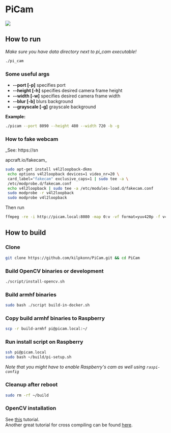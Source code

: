 # PiCam
![](https://github.com/kilpkonn/PiCam/workflows/Build%20on%20raspberry/badge.svg)
## How to run
_Make sure you have data directory next to pi_cam executable!_
```bash
./pi_cam
```

### Some useful args
 - **--port [-p]** specifies port
 - **--height [-h]** specifies desired camera frame height
 - **--width [-w]** specifies desired camera frame width
 - **--blur [-b]** blurs background
 - **--grayscale [-g]** grayscale background
 
 **Example:**  
 ```bash
./picam --port 8090 --height 480 --width 720 -b -g 
```

### How to fake webcam
_See: https://sn


apcraft.io/fakecam_
```bash
sudo apt-get install v4l2loopback-dkms
 echo options v4l2loopback devices=1 video_nr=20 \
 card_label="fakecam" exclusive_caps=1 | sudo tee -a \
 /etc/modprobe.d/fakecam.conf
 echo v4l2loopback | sudo tee -a /etc/modules-load.d/fakecam.conf
 sudo modprobe -r v4l2loopback
 sudo modprobe v4l2loopback
```
Then run
```bash
ffmpeg -re -i http://picam.local:8080 -map 0:v -vf format=yuv420p -f v4l2 /dev/video20
```

## How to build

### Clone
```bash
git clone https://github.com/kilpkonn/PiCam.git && cd PiCam
```
### Build OpenCV binaries or development
```bash
./script/install-opencv.sh
```
### Build armhf binaries
```bash
sudo bash ./script build-in-docker.sh
```
### Copy build armhf binaries to Raspberry
```bash
scp -r build-armhf pi@picam.local:~/
```
### Run install script on Raspberry
```bash
ssh pi@picam.local
sudo bash ~/build/pi-setup.sh
```
_Note that you might have to enable Raspberry's cam as well using `raspi-config`_
### Cleanup after reboot
```bash
sudo rm -rf ~/build
```

### OpenCV installation
See [this](https://www.learnopencv.com/install-opencv-4-on-ubuntu-18-04/) tutorial.  
Another great tutorial for cross compiling can be found [here](https://solarianprogrammer.com/2018/12/18/cross-compile-opencv-raspberry-pi-raspbian/).